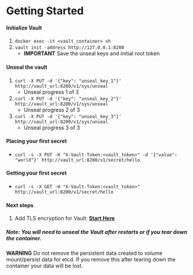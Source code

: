 # Getting Started
#### Initialize Vault
1. `docker exec -it <vault_container> sh`
2. `vault init -address http://127.0.0.1:8200`
   * __IMPORTANT__ Save the unseal keys and initial root token

#### Unseal the vault
1. `curl -X PUT -d '{"key": "unseal_key_1"}' http://vault_url:8200/v1/sys/unseal`
   * Unseal progress 1 of 3
2. `curl -X PUT -d '{"key": "unseal_key_2"}' http://vault_url:8200/v1/sys/unseal`
   * Unseal progress 2 of 3
3. `curl -X PUT -d '{"key": "unseal_key_3"}' http://vault_url:8200/v1/sys/unseal`
   * Unseal progress 3 of 3

#### Placing your first secret
* `curl -s -X PUT -H "X-Vault-Token:<vault_token>" -d '{"value": "world"}' http://vault_url:8200/v1/secret/hello`

#### Getting your first secret
* `curl -s -X GET -H "X-Vault-Token:<vault_token>"  http://vault_url:8200/v1/secret/hello`

#### Next steps
1. Add TLS encryption for Vault: __[Start Here](https://www.vaultproject.io/docs/configuration/listener/tcp.html)__

##### Note: You will need to unseal the Vault after restarts or if you tear down the container.

__WARNING__ Do not remove the persistent data created to volume mount/persist data for etcd. If you remove this after tearing down the container your data will be lost.
